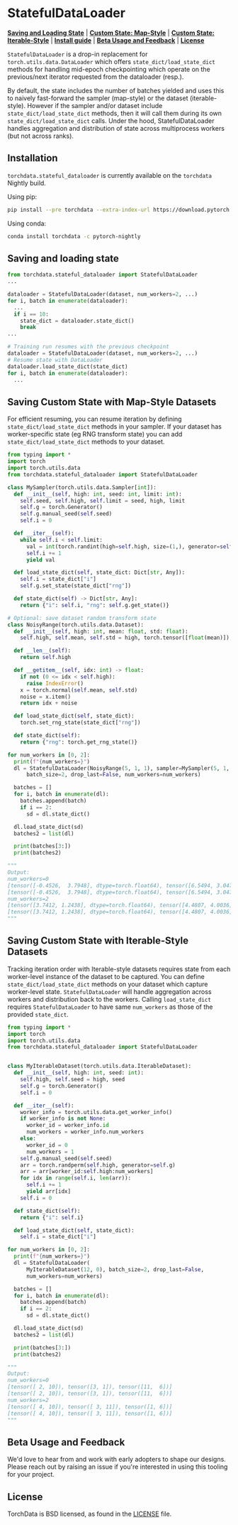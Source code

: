 # StatefulDataLoader

[**Saving and Loading State**](#saving-and-loading-state) |
[**Custom State: Map-Style**](#saving-custom-state-with-map-style-datasets) |
[**Custom State: Iterable-Style**](#saving-custom-state-with-iterable-style-datasets) |
[**Install guide**](#installation) | [**Beta Usage and Feedback**](#beta-usage-and-feedback) | [**License**](#license)

`StatefulDataLoader` is a drop-in replacement for `torch.utils.data.DataLoader` which offers
`state_dict/load_state_dict` methods for handling mid-epoch checkpointing which operate on the previous/next iterator
requested from the dataloader (resp.).

By default, the state includes the number of batches yielded and uses this to naively fast-forward the sampler
(map-style) or the dataset (iterable-style). However if the sampler and/or dataset include `state_dict/load_state_dict`
methods, then it will call them during its own `state_dict/load_state_dict` calls. Under the hood, StatefulDataLoader
handles aggregation and distribution of state across multiprocess workers (but not across ranks).

## Installation

`torchdata.stateful_dataloader` is currently available on the `torchdata` Nightly build.

Using pip:

```bash
pip install --pre torchdata --extra-index-url https://download.pytorch.org/whl/nightly/cpu
```

Using conda:

```bash
conda install torchdata -c pytorch-nightly
```

## Saving and loading state

```py
from torchdata.stateful_dataloader import StatefulDataLoader
...

dataloader = StatefulDataLoader(dataset, num_workers=2, ...)
for i, batch in enumerate(dataloader):
  ...
  if i == 10:
    state_dict = dataloader.state_dict()
    break
...

# Training run resumes with the previous checkpoint
dataloader = StatefulDataLoader(dataset, num_workers=2, ...)
# Resume state with DataLoader
dataloader.load_state_dict(state_dict)
for i, batch in enumerate(dataloader):
  ...

```

## Saving Custom State with Map-Style Datasets

For efficient resuming, you can resume iteration by defining `state_dict/load_state_dict` methods in your sampler. If
your dataset has worker-specific state (eg RNG transform state) you can add `state_dict/load_state_dict` methods to your
dataset.

```py
from typing import *
import torch
import torch.utils.data
from torchdata.stateful_dataloader import StatefulDataLoader

class MySampler(torch.utils.data.Sampler[int]):
  def __init__(self, high: int, seed: int, limit: int):
    self.seed, self.high, self.limit = seed, high, limit
    self.g = torch.Generator()
    self.g.manual_seed(self.seed)
    self.i = 0

  def __iter__(self):
    while self.i < self.limit:
      val = int(torch.randint(high=self.high, size=(1,), generator=self.g))
      self.i += 1
      yield val

  def load_state_dict(self, state_dict: Dict[str, Any]):
    self.i = state_dict["i"]
    self.g.set_state(state_dict["rng"])

  def state_dict(self) -> Dict[str, Any]:
    return {"i": self.i, "rng": self.g.get_state()}

# Optional: save dataset random transform state
class NoisyRange(torch.utils.data.Dataset):
  def __init__(self, high: int, mean: float, std: float):
    self.high, self.mean, self.std = high, torch.tensor([float(mean)]), float(std)

  def __len__(self):
    return self.high

  def __getitem__(self, idx: int) -> float:
    if not (0 <= idx < self.high):
      raise IndexError()
    x = torch.normal(self.mean, self.std)
    noise = x.item()
    return idx + noise

  def load_state_dict(self, state_dict):
    torch.set_rng_state(state_dict["rng"])

  def state_dict(self):
    return {"rng": torch.get_rng_state()}

for num_workers in [0, 2]:
  print(f"{num_workers=}")
  dl = StatefulDataLoader(NoisyRange(5, 1, 1), sampler=MySampler(5, 1, 10),
      batch_size=2, drop_last=False, num_workers=num_workers)

  batches = []
  for i, batch in enumerate(dl):
    batches.append(batch)
    if i == 2:
      sd = dl.state_dict()

  dl.load_state_dict(sd)
  batches2 = list(dl)

  print(batches[3:])
  print(batches2)

"""
Output:
num_workers=0
[tensor([-0.4526,  3.7948], dtype=torch.float64), tensor([6.5494, 3.0470], dtype=torch.float64)]
[tensor([-0.4526,  3.7948], dtype=torch.float64), tensor([6.5494, 3.0470], dtype=torch.float64)]
num_workers=2
[tensor([3.7412, 1.2438], dtype=torch.float64), tensor([4.4807, 4.0036], dtype=torch.float64)]
[tensor([3.7412, 1.2438], dtype=torch.float64), tensor([4.4807, 4.0036], dtype=torch.float64)]
"""
```

## Saving Custom State with Iterable-Style Datasets

Tracking iteration order with Iterable-style datasets requires state from each worker-level instance of the dataset to
be captured. You can define `state_dict/load_state_dict` methods on your dataset which capture worker-level state.
`StatefulDataLoader` will handle aggregation across workers and distribution back to the workers. Calling
`load_state_dict` requires `StatefulDataLoader` to have same `num_workers` as those of the provided `state_dict`.

```py
from typing import *
import torch
import torch.utils.data
from torchdata.stateful_dataloader import StatefulDataLoader


class MyIterableDataset(torch.utils.data.IterableDataset):
  def __init__(self, high: int, seed: int):
    self.high, self.seed = high, seed
    self.g = torch.Generator()
    self.i = 0

  def __iter__(self):
    worker_info = torch.utils.data.get_worker_info()
    if worker_info is not None:
      worker_id = worker_info.id
      num_workers = worker_info.num_workers
    else:
      worker_id = 0
      num_workers = 1
    self.g.manual_seed(self.seed)
    arr = torch.randperm(self.high, generator=self.g)
    arr = arr[worker_id:self.high:num_workers]
    for idx in range(self.i, len(arr)):
      self.i += 1
      yield arr[idx]
    self.i = 0

  def state_dict(self):
    return {"i": self.i}

  def load_state_dict(self, state_dict):
    self.i = state_dict["i"]

for num_workers in [0, 2]:
  print(f"{num_workers=}")
  dl = StatefulDataLoader(
      MyIterableDataset(12, 0), batch_size=2, drop_last=False,
      num_workers=num_workers)

  batches = []
  for i, batch in enumerate(dl):
    batches.append(batch)
    if i == 2:
      sd = dl.state_dict()

  dl.load_state_dict(sd)
  batches2 = list(dl)

  print(batches[3:])
  print(batches2)

"""
Output:
num_workers=0
[tensor([ 2, 10]), tensor([3, 1]), tensor([11,  6])]
[tensor([ 2, 10]), tensor([3, 1]), tensor([11,  6])]
num_workers=2
[tensor([ 4, 10]), tensor([ 3, 11]), tensor([1, 6])]
[tensor([ 4, 10]), tensor([ 3, 11]), tensor([1, 6])]
"""
```

## Beta Usage and Feedback

We'd love to hear from and work with early adopters to shape our designs. Please reach out by raising an issue if you're
interested in using this tooling for your project.

## License

TorchData is BSD licensed, as found in the [LICENSE](LICENSE) file.
